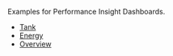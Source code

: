 Examples for Performance Insight Dashboards.

* [Tank](/Tank.json)
* [Energy](/Energy.json)
* [Overview](/Overview.json)

